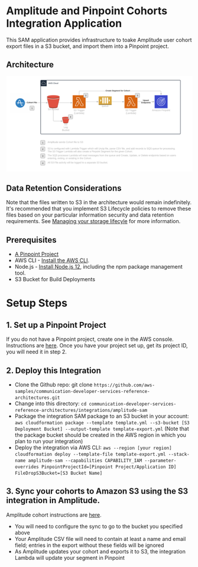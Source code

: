 # Amplitude and Pinpoint Cohorts Integration Application

This SAM application provides infrastructure to toake Amplitude user cohort export files in a S3 bucket, and import them into a Pinpoint project.

## Architecture

![Architecture](Architecture.png)

## Data Retention Considerations
Note that the files written to S3 in the architecture would remain indefinitely.  It's recommended that you implement S3 Lifecycle policies to remove these files based on your particular information security and data retention requirements.  See [Managing your storage lifecyle](https://docs.aws.amazon.com/AmazonS3/latest/userguide/object-lifecycle-mgmt.html) for more information.

## Prerequisites
* [A Pinpoint Project](https://docs.aws.amazon.com/pinpoint/latest/userguide/gettingstarted-create-project.html)
* AWS CLI - [Install the AWS CLI](https://aws.amazon.com/cli/).
* Node.js - [Install Node.js 12](https://nodejs.org/en/), including the npm package management tool.
* S3 Bucket for Build Deployments

# Setup Steps

## 1. Set up a Pinpoint Project

If you do not have a Pinpoint project, create one in the AWS console.  Instructions are [here](https://docs.aws.amazon.com/pinpoint/latest/userguide/projects-manage.html).  Once you have your project set up, get its project ID, you will need it in step 2.

## 2. Deploy this Integration

* Clone the Github repo: git clone `https://github.com/aws-samples/communication-developer-services-reference-architectures.git`
* Change into this directory: `cd communication-developer-services-reference-architectures/integrations/amplitude-sam`
* Package the integration SAM package to an S3 bucket in your account:  `aws cloudformation package --template template.yml --s3-bucket [S3 Deployment Bucket] --output-template template-export.yml`  (Note that the package bucket should be created in the AWS region in which you plan to run your integration)
* Deploy the integration via AWS CLI:  `aws --region [your region] cloudformation deploy --template-file template-export.yml --stack-name amplitude-sam --capabilities CAPABILITY_IAM --parameter-overrides PinpointProjectId=[Pinpoint Project/Application ID] FileDropS3Bucket=[S3 Bucket Name]`

## 3. Sync your cohorts to Amazon S3 using the S3 integration in Amplitude. 

Amplitude cohort instructions are [here](https://help.amplitude.com/hc/en-us/articles/360051952812-Sync-Amplitude-cohorts-to-Amazon-S3).

* You will need to configure the sync to go to the bucket you specified above
* Your Amplitude CSV file will need to contain at least a name and email field; entries in the export without these fields will be ignored
* As Amplitude updates your cohort and exports it to S3, the integration Lambda will update your segment in Pinpoint
